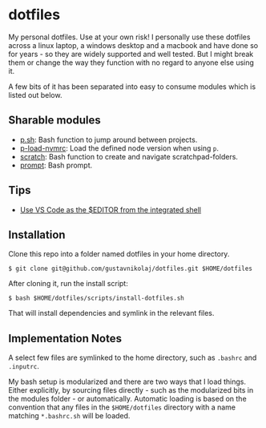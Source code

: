 # dotfiles

My personal dotfiles. Use at your own risk! I personally use these dotfiles
across a linux laptop, a windows desktop and a macbook and have done so for
years - so they are widely supported and well tested. But I might break them
or change the way they function with no regard to anyone else using it.

A few bits of it has been separated into easy to consume modules which is
listed out below.

## Sharable modules

- [p.sh](./modules/p): Bash function to jump around between projects.
- [p-load-nvmrc](./modules/p-load-nvmrc): Load the defined node version when using `p`.
- [scratch](./modules/scratch): Bash function to create and navigate scratchpad-folders.
- [prompt](./modules/prompt): Bash prompt.

## Tips

- [Use VS Code as the $EDITOR from the integrated shell](./vscode-as-git-editor.md)

## Installation

Clone this repo into a folder named dotfiles in your home directory.

```
$ git clone git@github.com/gustavnikolaj/dotfiles.git $HOME/dotfiles
```

After cloning it, run the install script:

```
$ bash $HOME/dotfiles/scripts/install-dotfiles.sh
```

That will install dependencies and symlink in the relevant files.

## Implementation Notes

A select few files are symlinked to the home directory, such as `.bashrc` and
`.inputrc`.

My bash setup is modularized and there are two ways that I load things. Either
explicitly, by sourcing files directly - such as the modularized bits in the
modules folder - or automatically. Automatic loading is based on the convention
that any files in the `$HOME/dotfiles` directory with a name matching
`*.bashrc.sh` will be loaded.

